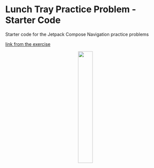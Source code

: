 Lunch Tray Practice Problem - Starter Code
==================================

Starter code for the Jetpack Compose Navigation practice problems


[link from the exercise](https://developer.android.com/courses/pathways/android-basics-compose-unit-4-pathway-2)

<p align="center">
  <img src="https://developer.android.com/static/codelabs/basic-android-kotlin-compose-practice-navigation/img/4583b5735364b268_856.png?hl=pt-br" width="30%" height="30%"/>
</p>
